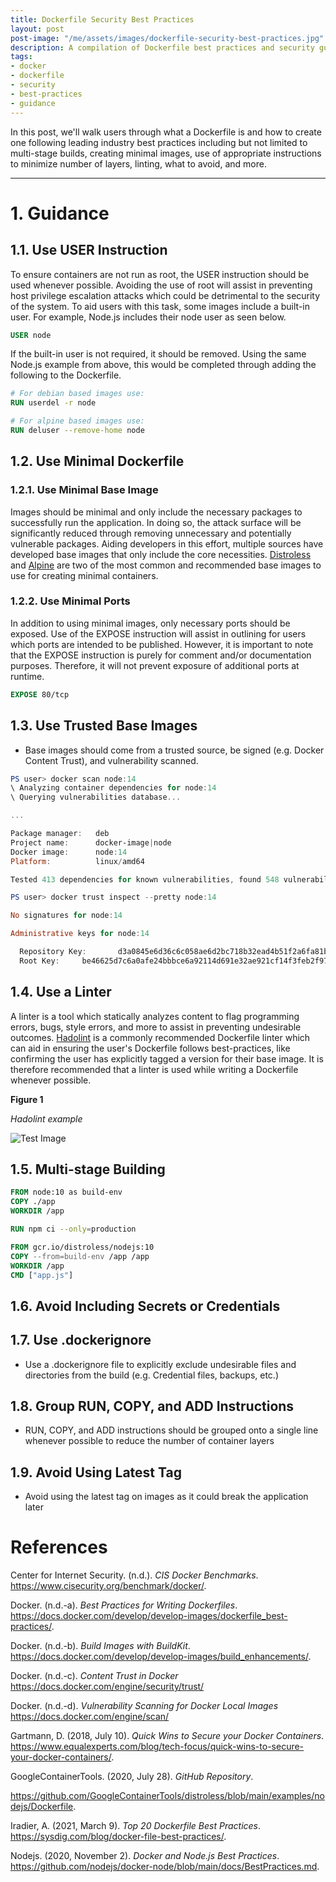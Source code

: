 ```yaml
---
title: Dockerfile Security Best Practices
layout: post
post-image: "/me/assets/images/dockerfile-security-best-practices.jpg"
description: A compilation of Dockerfile best practices and security guidance.
tags:
- docker
- dockerfile
- security
- best-practices
- guidance
---
```


In this post, we'll walk users through what a Dockerfile is and how to create one following leading industry best practices including but not limited to multi-stage builds, creating minimal images, use of appropriate instructions to minimize number of layers, linting, what to avoid, and more.

---

# 1. Guidance
## 1.1. Use USER Instruction
To ensure containers are not run as root, the USER instruction should be used whenever possible. Avoiding the use of root will assist in preventing host privilege escalation attacks which could be detrimental to the security of the system. To aid users with this task, some images include a built-in user. For example, Node.js includes their node user as seen below.

```dockerfile
USER node
```

If the built-in user is not required, it should be removed. Using the same Node.js example from above, this would be completed through adding the following to the Dockerfile.
```dockerfile
# For debian based images use:
RUN userdel -r node

# For alpine based images use:
RUN deluser --remove-home node
```

## 1.2. Use Minimal Dockerfile
### 1.2.1. Use Minimal Base Image
Images should be minimal and only include the necessary packages to successfully run the application. In doing so, the attack surface will be significantly reduced through removing unnecessary and potentially vulnerable packages.
Aiding developers in this effort, multiple sources have developed base images that only include the core necessities. [Distroless](https://github.com/GoogleContainerTools/distroless) and [Alpine](https://hub.docker.com/_/alpine) are two of the most common and recommended base images to use for creating minimal containers.

### 1.2.2. Use Minimal Ports
In addition to using minimal images, only necessary ports should be exposed. Use of the EXPOSE instruction will assist in outlining for users which ports are intended to be published. However, it is important to note that the EXPOSE instruction is purely for comment and/or documentation purposes. Therefore, it will not prevent exposure of additional ports at runtime.

```dockerfile
EXPOSE 80/tcp
```

## 1.3. Use Trusted Base Images
* Base images should come from a trusted source, be signed (e.g. Docker Content Trust), and vulnerability scanned.

```powershell
PS user> docker scan node:14
\ Analyzing container dependencies for node:14
\ Querying vulnerabilities database...

...

Package manager:   deb
Project name:      docker-image|node
Docker image:      node:14
Platform:          linux/amd64

Tested 413 dependencies for known vulnerabilities, found 548 vulnerabilities.
```

```powershell
PS user> docker trust inspect --pretty node:14

No signatures for node:14

Administrative keys for node:14

  Repository Key:       d3a0845e6d36c6c058ae6d2bc718b32ead4b51f2a6fa81b341ba2df72f1823c9
  Root Key:     be46625d7c6a0afe24bbbce6a92114d691e32ae921cf14f3feb2f970e7a77337
```

## 1.4. Use a Linter
A linter is a tool which statically analyzes content to flag programming errors, bugs, style errors, and more to assist in preventing undesirable outcomes. [Hadolint](https://github.com/hadolint/hadolint) is a commonly recommended Dockerfile linter which can aid in ensuring the user's Dockerfile follows best-practices, like confirming the user has explicitly tagged a version for their base image. It is therefore recommended that a linter is used while writing a Dockerfile whenever possible.

**Figure 1**

*Hadolint example*

![Test Image](/me/assets/images/hadolint_example.png)

## 1.5. Multi-stage Building
```dockerfile
FROM node:10 as build-env
COPY ./app
WORKDIR /app

RUN npm ci --only=production

FROM gcr.io/distroless/nodejs:10
COPY --from=build-env /app /app
WORKDIR /app
CMD ["app.js"]
```

## 1.6. Avoid Including Secrets or Credentials

## 1.7. Use .dockerignore
* Use a .dockerignore file to explicitly exclude undesirable files and directories from the build (e.g. Credential files, backups, etc.)

## 1.8. Group RUN, COPY, and ADD Instructions
* RUN, COPY, and ADD instructions should be grouped onto a single line whenever possible to reduce the number of container layers

## 1.9. Avoid Using Latest Tag
* Avoid using the latest tag on images as it could break the application later

# References
Center for Internet Security. (n.d.). *CIS Docker Benchmarks*. <https://www.cisecurity.org/benchmark/docker/>.

Docker. (n.d.-a). *Best Practices for Writing Dockerfiles*. <https://docs.docker.com/develop/develop-images/dockerfile_best-practices/>.

Docker. (n.d.-b). *Build Images with BuildKit*. <https://docs.docker.com/develop/develop-images/build_enhancements/>.

Docker. (n.d.-c). *Content Trust in Docker* <https://docs.docker.com/engine/security/trust/>

Docker. (n.d.-d). *Vulnerability Scanning for Docker Local Images* <https://docs.docker.com/engine/scan/>

Gartmann, D. (2018, July 10). *Quick Wins to Secure your Docker Containers*. <https://www.equalexperts.com/blog/tech-focus/quick-wins-to-secure-your-docker-containers/>.

GoogleContainerTools. (2020, July 28). *GitHub Repository*. 

<https://github.com/GoogleContainerTools/distroless/blob/main/examples/nodejs/Dockerfile>.

Iradier, A. (2021, March 9). *Top 20 Dockerfile Best Practices*. <https://sysdig.com/blog/docker-file-best-practices/>.

Nodejs. (2020, November 2). *Docker and Node.js Best Practices*. <https://github.com/nodejs/docker-node/blob/main/docs/BestPractices.md>.